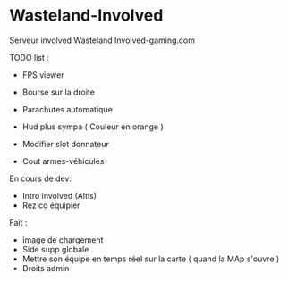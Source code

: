 Wasteland-Involved
==================

Serveur involved Wasteland Involved-gaming.com

TODO list : 

- FPS viewer
- Bourse sur la droite
- Parachutes automatique
- Hud plus sympa ( Couleur en orange )


- Modifier slot donnateur
- Cout armes-véhicules

En cours de dev:

- Intro involved (Altis)
- Rez co équipier


Fait : 
- image de chargement
- Side supp globale
- Mettre son équipe en temps réel sur la carte ( quand la MAp s'ouvre )
- Droits admin
